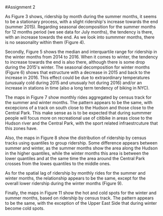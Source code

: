 #Assignment 2

As Figure 3 shows, ridership by month during the summer months, it seems to be a stationary process, with a slight ridership's increase towards the end (summer 2015). Regarding seasonal decomposition for the summer months for 12 months period (we see data for July months), the tendency is there, with an increase towards the end. As we look into summmer months, there is no seasonality within them (Figure 4).

Secondly, Figure 5 shows the median and interquartile range for ridership in the winter months from 2014 to 2016. When it comes to winter, the tendency to increase towards the end is also there, although there is some drop during the 2015's winter. The seasonal decomposition for winter months (Figure 6) shows that estructure with a decrease in 2015 and back to the increase in 2016. This effect could be due to extraordinary temperatures (unusualy cold during 2015 and unusualy hot during 2016) and/or an increase in stations in time (also a long term tendency of biking in NYC).

The maps in Figure 7 show monthly rides aggregated by census track for the summer and winter months. The pattern appears to be the same, with excepcions of a track on south close to the Hudson and those close to the Central Park. This make sense as is to be expected that during summmer people will focus more on recreational use of citibike in areas close to the Hudson river and the Central Park, with the sport related infraestrcuture that this zones have.


Also, the maps in Figure 8 show the distribution of ridership by census tracks using quantiles to group ridership. Some difference appears between summer and winter, as the summer months show the area along the Hudson in the higher quantiles, while the winter months this area is between the lower quantiles and at the same time the area around the Central Park crosses from the lowes quantiles to the middle ones.

As for the spatial lag of ridership by monthly rides for the summer and winter months, the relationship appears to be the same, except for the overall lower ridership during the winter months (Figure 9).

Finally, the maps in Figure 11  show the hot and cold spots for the winter and summer months, based on ridership by census track. The pattern appears to be the same, with the exception of the Upper East Side that during winter become cold spots.
